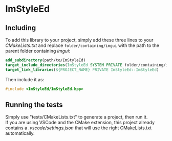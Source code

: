 # ImStyleEd

## Including

To add this library to your project, simply add these three lines to your *CMakeLists.txt* and replace `folder/containing/imgui` with the path to the parent folder containing *imgui*:
```cmake
add_subdirectory(path/to/ImStyleEd)
target_include_directories(ImStyleEd SYSTEM PRIVATE folder/containing/imgui)
target_link_libraries(${PROJECT_NAME} PRIVATE ImStyleEd::ImStyleEd)
```

Then include it as:
```cpp
#include <ImStyleEd/ImStyleEd.hpp>
```

## Running the tests

Simply use "tests/CMakeLists.txt" to generate a project, then run it.<br/>
If you are using VSCode and the CMake extension, this project already contains a *.vscode/settings.json* that will use the right CMakeLists.txt automatically.
